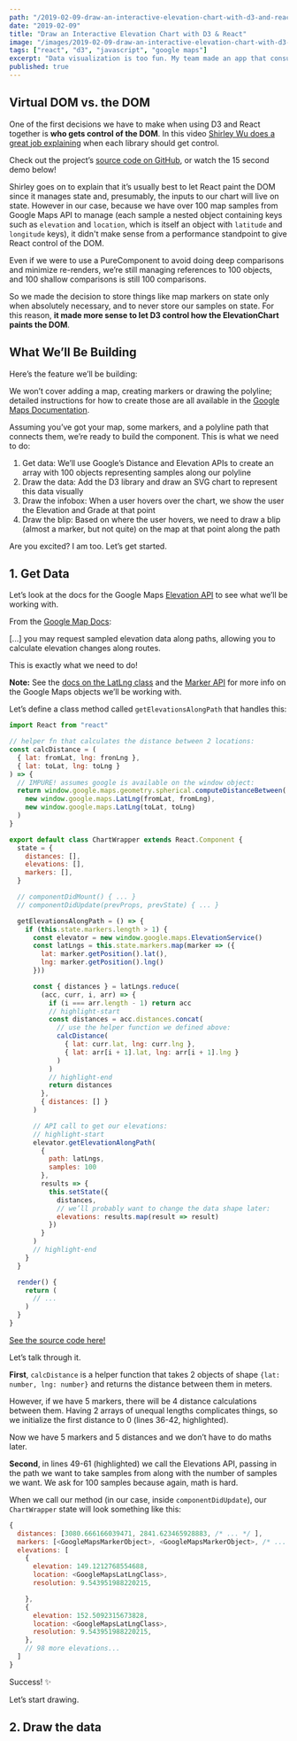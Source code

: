 ```yaml
---
path: "/2019-02-09-draw-an-interactive-elevation-chart-with-d3-and-react"
date: "2019-02-09"
title: "Draw an Interactive Elevation Chart with D3 & React"
image: "/images/2019-02-09-draw-an-interactive-elevation-chart-with-d3-and-react.gif"
tags: ["react", "d3", "javascript", "google maps"]
excerpt: "Data visualization is too fun. My team made an app that consumes a user’s trip data and uses it to draw cool stuff. Here’s how we used React, D3 and Google Maps to do it."
published: true
---
```


## Virtual DOM vs. the DOM

One of the first decisions we have to make when using D3 and React together is **who gets control of the DOM**. In this video [Shirley Wu does a great job explaining](https://www.youtube.com/watch?v=zXBdNDnqV2Q) when each library should get control.

<div class="box-quote"><p class="box-quote-p">
Check out the project’s <a href="https://github.com/Lambda-School-Labs/LabsPT1_Backwoods" target="_blank">source code on GitHub</a>, or watch the 15 second demo below!
</p></div>

Shirley goes on to explain that it’s usually best to let React paint the DOM since it manages state and, presumably, the inputs to our chart will live on state. However in our case, because we have over 100 map samples from Google Maps API to manage (each sample a nested object containing keys such as `elevation` and `location`, which is itself an object with `latitude` and `longitude` keys), it didn't make sense from a performance standpoint to give React control of the DOM.

Even if we were to use a PureComponent to avoid doing deep comparisons and minimize re-renders, we’re still managing references to 100 objects, and 100 shallow comparisons is still 100 comparisons.

So we made the decision to store things like map markers on state only when absolutely necessary, and to never store our samples on state. For this reason, **it made more sense to let D3 control how the ElevationChart paints the DOM**.

## What We’ll Be Building

Here’s the feature we’ll be building:

<!-- <iframe class="youtube-video" width="720" height="480" src="https://www.youtube.com/embed/9HXlmXwyuKk" frameborder="0" allow="accelerometer; autoplay; encrypted-media; gyroscope; picture-in-picture" allowfullscreen></iframe> -->

We won’t cover adding a map, creating markers or drawing the polyline; detailed instructions for how to create those are all available in the [Google Maps Documentation](https://developers.google.com/maps/documentation/).

Assuming you’ve got your map, some markers, and a polyline path that connects them, we’re ready to build the component. This is what we need to do:

1. Get data: We’ll use Google’s Distance and Elevation APIs to create an array with 100 objects representing samples along our polyline
1. Draw the data: Add the D3 library and draw an SVG chart to represent this data visually
1. Draw the infobox: When a user hovers over the chart, we show the user the Elevation and Grade at that point
1. Draw the blip: Based on where the user hovers, we need to draw a blip (almost a marker, but not quite) on the map at that point along the path

Are you excited? I am too. Let’s get started.

## 1. Get Data

Let’s look at the docs for the Google Maps [Elevation API](https://developers.google.com/maps/documentation/elevation) to see what we’ll be working with.

From the [Google Map Docs](https://developers.google.com/maps/documentation/elevation/intro):

<div class="box-quote"><p class="box-quote-p">
[...] you may request sampled elevation data along paths, allowing you to calculate elevation changes along routes.
</p></div>

This is exactly what we need to do!

**Note:** See the [docs on the LatLng class](https://developers.google.com/maps/documentation/javascript/reference/coordinates#LatLng) and the [Marker API](https://developers.google.com/maps/documentation/javascript/markers) for more info on the Google Maps objects we’ll be working with.

Let’s define a class method called `getElevationsAlongPath` that handles this:

```javascript
import React from "react"

// helper fn that calculates the distance between 2 locations:
const calcDistance = (
  { lat: fromLat, lng: fronLng },
  { lat: toLat, lng: toLng }
) => {
  // IMPURE! assumes google is available on the window object:
  return window.google.maps.geometry.spherical.computeDistanceBetween(
    new window.google.maps.LatLng(fromLat, fromLng),
    new window.google.maps.LatLng(toLat, toLng)
  )
}

export default class ChartWrapper extends React.Component {
  state = {
    distances: [],
    elevations: [],
    markers: [],
  }

  // componentDidMount() { ... }
  // componentDidUpdate(prevProps, prevState) { ... }

  getElevationsAlongPath = () => {
    if (this.state.markers.length > 1) {
      const elevator = new window.google.maps.ElevationService()
      const latLngs = this.state.markers.map(marker => ({
        lat: marker.getPosition().lat(),
        lng: marker.getPosition().lng()
      }))

      const { distances } = latLngs.reduce(
        (acc, curr, i, arr) => {
          if (i === arr.length - 1) return acc
          // highlight-start
          const distances = acc.distances.concat(
            // use the helper function we defined above:
            calcDistance(
              { lat: curr.lat, lng: curr.lng },
              { lat: arr[i + 1].lat, lng: arr[i + 1].lng }
            )
          )
          // highlight-end
          return distances
        },
        { distances: [] }
      )

      // API call to get our elevations:
      // highlight-start
      elevator.getElevationAlongPath(
        {
          path: latLngs,
          samples: 100
        },
        results => {
          this.setState({
            distances,
            // we’ll probably want to change the data shape later:
            elevations: results.map(result => result)
          })
        }
      )
      // highlight-end
    }
  }

  render() {
    return (
      // ...
    )
  }
}
```

[See the source code here!](https://github.com/Lambda-School-Labs/LabsPT1_bkwds/blob/master/client/src/components/Maps/SingleTrip/TripPanel.js#L75)

Let’s talk through it.

**First**, `calcDistance` is a helper function that takes 2 objects of shape `{lat: number, lng: number}` and returns the distance between them in meters.

However, if we have 5 markers, there will be 4 distance calculations between them. Having 2 arrays of unequal lengths complicates things, so we initialize the first distance to 0 (lines 36-42, highlighted).

Now we have 5 markers and 5 distances and we don’t have to do maths later.

**Second**, in lines 49-61 (highlighted) we call the Elevations API, passing in the path we want to take samples from along with the number of samples we want. We ask for 100 samples because again, math is hard.

When we call our method (in our case, inside `componentDidUpdate`), our `ChartWrapper` state will look something like this:

```javascript
{
  distances: [3080.666166039471, 2841.623465928883, /* ... */ ],
  markers: [<GoogleMapsMarkerObject>, <GoogleMapsMarkerObject>, /* ... */ ]
  elevations: [
    {
      elevation: 149.1212768554688,
      location: <GoogleMapsLatLngClass>,
      resolution: 9.543951988220215,

    },
    {
      elevation: 152.5092315673828,
      location: <GoogleMapsLatLngClass>,
      resolution: 9.543951988220215,
    },
    // 98 more elevations...
  ]
}
```

Success! ✨

Let’s start drawing.

## 2. Draw the data
